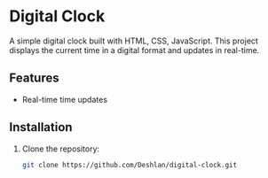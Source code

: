 # Digital Clock

A simple digital clock built with HTML, CSS, JavaScript. This project displays the current time in a digital format and updates in real-time.

## Features

- Real-time time updates
  
## Installation

1. Clone the repository:
   ```bash
   git clone https://github.com/Deshlan/digital-clock.git
